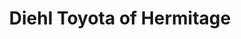 ---
title: "Diehl Toyota of Hermitage"
url: /hermitage/diehl-toyota-of-hermitage/
shop: Autohaus
---
